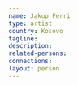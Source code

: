 ```yaml
---
name: Jakup Ferri
type: artist
country: Kosovo
tagline:
description:
related-persons:
connections:
layout: person
---
```

